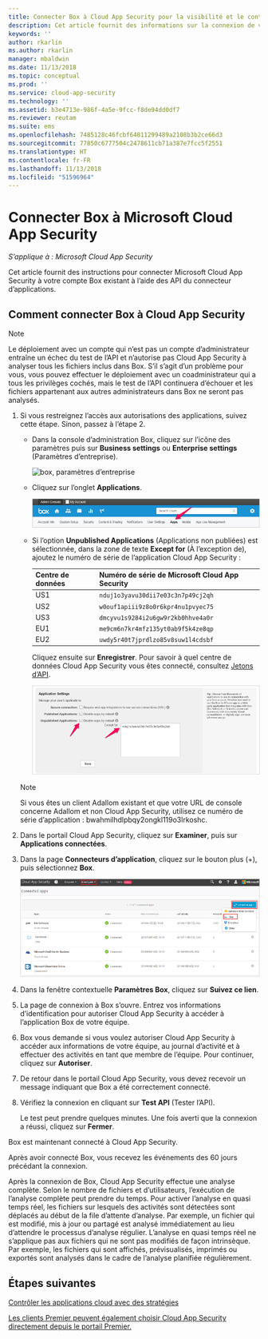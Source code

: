 ```yaml
---
title: Connecter Box à Cloud App Security pour la visibilité et le contrôle d’utilisation | Microsoft Docs
description: Cet article fournit des informations sur la connexion de votre application Box à Cloud App Security à l’aide du connecteur API.
keywords: ''
author: rkarlin
ms.author: rkarlin
manager: mbaldwin
ms.date: 11/13/2018
ms.topic: conceptual
ms.prod: ''
ms.service: cloud-app-security
ms.technology: ''
ms.assetid: b3e4713e-986f-4a5e-9fcc-f8de94dd0df7
ms.reviewer: reutam
ms.suite: ems
ms.openlocfilehash: 7485128c46fcbf64811299489a2108b3b2ce66d3
ms.sourcegitcommit: 77850c6777504c2478611cb71a387e7fcc5f2551
ms.translationtype: HT
ms.contentlocale: fr-FR
ms.lasthandoff: 11/13/2018
ms.locfileid: "51596964"
---
```

# <a name="connect-box-to-microsoft-cloud-app-security"></a>Connecter Box à Microsoft Cloud App Security

*S’applique à : Microsoft Cloud App Security*

Cet article fournit des instructions pour connecter Microsoft Cloud App Security à votre compte Box existant à l’aide des API du connecteur d’applications.  
  
## <a name="how-to-connect-box-to-cloud-app-security"></a>Comment connecter Box à Cloud App Security  
  
> [!NOTE]  
>  Le déploiement avec un compte qui n’est pas un compte d’administrateur entraîne un échec du test de l’API et n’autorise pas Cloud App Security à analyser tous les fichiers inclus dans Box. S’il s’agit d’un problème pour vous, vous pouvez effectuer le déploiement avec un coadministrateur qui a tous les privilèges cochés, mais le test de l’API continuera d’échouer et les fichiers appartenant aux autres administrateurs dans Box ne seront pas analysés.  
  
1.  Si vous restreignez l’accès aux autorisations des applications, suivez cette étape. Sinon, passez à l’étape 2.  
  
    -   Dans la console d’administration Box, cliquez sur l’icône des paramètres puis sur **Business settings** ou **Enterprise settings** (Paramètres d’entreprise).  
  
         ![box, paramètres d’entreprise](./media/box-business-settings.png "box, paramètres d’entreprise")  
  
    -   Cliquez sur l’onglet **Applications**.  
  
         ![box, applications](./media/box-apps.png "box, applications")  
  
    -   Si l’option **Unpublished Applications** (Applications non publiées) est sélectionnée, dans la zone de texte **Except for** (À l’exception de), ajoutez le numéro de série de l’application Cloud App Security :
     
         |Centre de données|Numéro de série de Microsoft Cloud App Security|
         |----|----|    
         |US1| `nduj1o3yavu30dii7e03c3n7p49cj2qh`|
         |US2|`w0ouf1apiii9z8o0r6kpr4nu1pvyec75`|
         |US3|`dmcyvu1s9284i2u6gw9r2kb0hhve4a0r`|
         |EU1|`me9cm6n7kr4mfz135yt0ab9f5k4ze8qp`|
         |EU2|`uwdy5r40t7jprdlzo85v8suw1l4cdsbf`|

        Cliquez ensuite sur **Enregistrer**. Pour savoir à quel centre de données Cloud App Security vous êtes connecté, consultez [Jetons d’API](api-tokens.md). 
  
         ![paramètres box, except for (à l’exception de)](./media/box-settings-except-for.png "paramètres box, except for (à l’exception de)")  
  
    > [!NOTE]  
    >  Si vous êtes un client Adallom existant et que votre URL de console concerne Adallom et non Cloud App Security, utilisez ce numéro de série d’application : bwahmilhdlpbqy2ongkl119o3lrkoshc.  
  
2.  Dans le portail Cloud App Security, cliquez sur **Examiner**, puis sur **Applications connectées**.  
  
3.  Dans la page **Connecteurs d’application**, cliquez sur le bouton plus (+), puis sélectionnez **Box**.  
  
     ![connecter box](./media/connect-box.png "connecter box")  
  
4.  Dans la fenêtre contextuelle **Paramètres Box**, cliquez sur **Suivez ce lien**.  
  
5.  La page de connexion à Box s’ouvre. Entrez vos informations d’identification pour autoriser Cloud App Security à accéder à l’application Box de votre équipe.  
  
6.  Box vous demande si vous voulez autoriser Cloud App Security à accéder aux informations de votre équipe, au journal d’activité et à effectuer des activités en tant que membre de l’équipe. Pour continuer, cliquez sur **Autoriser**.  
  
7.  De retour dans le portail Cloud App Security, vous devez recevoir un message indiquant que Box a été correctement connecté.  
  
8.  Vérifiez la connexion en cliquant sur **Test API** (Tester l’API).  
  
     Le test peut prendre quelques minutes. Une fois averti que la connexion a réussi, cliquez sur **Fermer**.  
  
Box est maintenant connecté à Cloud App Security.  
 
Après avoir connecté Box, vous recevez les événements des 60 jours précédant la connexion.
  
Après la connexion de Box, Cloud App Security effectue une analyse complète. Selon le nombre de fichiers et d’utilisateurs, l’exécution de l’analyse complète peut prendre du temps. Pour activer l’analyse en quasi temps réel, les fichiers sur lesquels des activités sont détectées sont déplacés au début de la file d’attente d’analyse. Par exemple, un fichier qui est modifié, mis à jour ou partagé est analysé immédiatement au lieu d’attendre le processus d’analyse régulier. L’analyse en quasi temps réel ne s’applique pas aux fichiers qui ne sont pas modifiés de façon intrinsèque. Par exemple, les fichiers qui sont affichés, prévisualisés, imprimés ou exportés sont analysés dans le cadre de l’analyse planifiée régulièrement.
  
## <a name="next-steps"></a>Étapes suivantes 
[Contrôler les applications cloud avec des stratégies](control-cloud-apps-with-policies.md)   

[Les clients Premier peuvent également choisir Cloud App Security directement depuis le portail Premier.](https://premier.microsoft.com/)  
  
  